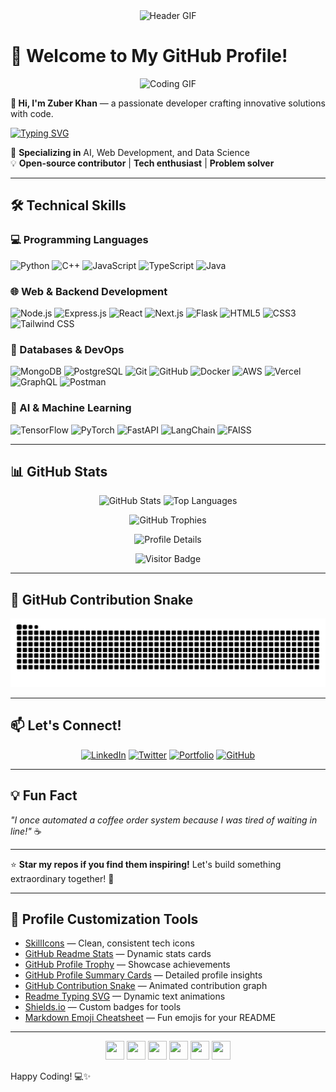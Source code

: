 <div align="center">
  <img src="https://media.giphy.com/media/qgQUggAC3Pfv687qPC/giphy.gif" alt="Header GIF" width="600"/>
</div>

# 🌟 Welcome to My GitHub Profile!

<p align="center">
  <img src="https://media.giphy.com/media/3o7bu8sRnYp0kAvaA0/giphy.gif" alt="Coding GIF" width="80" />
</p>

**👋 Hi, I'm Zuber Khan** — a passionate developer crafting innovative solutions with code.

[![Typing SVG](https://readme-typing-svg.herokuapp.com?font=Architects+Daughter&color=FF6F61&size=30&lines=Building+AI-Powered+Solutions;Full-Stack+Web+Developer;Data+Science+Explorer)](https://git.io/typing-svg)

🚀 **Specializing in** AI, Web Development, and Data Science  
💡 **Open-source contributor** | **Tech enthusiast** | **Problem solver**

---

## 🛠️ Technical Skills

### 💻 Programming Languages
<p align="left">
  <img src="https://skillicons.dev/icons?i=python" alt="Python" height="40" />
  <img src="https://skillicons.dev/icons?i=cpp" alt="C++" height="40" />
  <img src="https://skillicons.dev/icons?i=javascript" alt="JavaScript" height="40" />
  <img src="https://skillicons.dev/icons?i=typescript" alt="TypeScript" height="40" />
  <img src="https://skillicons.dev/icons?i=java" alt="Java" height="40" />
</p>

### 🌐 Web & Backend Development
<p align="left">
  <img src="https://skillicons.dev/icons?i=nodejs" alt="Node.js" height="40" />
  <img src="https://skillicons.dev/icons?i=express" alt="Express.js" height="40" />
  <img src="https://skillicons.dev/icons?i=react" alt="React" height="40" />
  <img src="https://skillicons.dev/icons?i=nextjs" alt="Next.js" height="40" />
  <img src="https://skillicons.dev/icons?i=flask" alt="Flask" height="40" />
  <img src="https://skillicons.dev/icons?i=html" alt="HTML5" height="40" />
  <img src="https://skillicons.dev/icons?i=css" alt="CSS3" height="40" />
  <img src="https://skillicons.dev/icons?i=tailwind" alt="Tailwind CSS" height="40" />
</p>

### 💾 Databases & DevOps
<p align="left">
  <img src="https://skillicons.dev/icons?i=mongodb" alt="MongoDB" height="40" />
  <img src="https://skillicons.dev/icons?i=postgresql" alt="PostgreSQL" height="40" />
  <img src="https://skillicons.dev/icons?i=git" alt="Git" height="40" />
  <img src="https://skillicons.dev/icons?i=github" alt="GitHub" height="40" />
  <img src="https://skillicons.dev/icons?i=docker" alt="Docker" height="40" />
  <img src="https://skillicons.dev/icons?i=aws" alt="AWS" height="40" />
  <img src="https://skillicons.dev/icons?i=vercel" alt="Vercel" height="40" />
  <img src="https://skillicons.dev/icons?i=graphql" alt="GraphQL" height="40" />
  <img src="https://skillicons.dev/icons?i=postman" alt="Postman" height="40" />
</p>

### 🤖 AI & Machine Learning
<p align="left">
  <img src="https://skillicons.dev/icons?i=tensorflow" alt="TensorFlow" height="40" />
  <img src="https://skillicons.dev/icons?i=pytorch" alt="PyTorch" height="40" />
  <img src="https://skillicons.dev/icons?i=fastapi" alt="FastAPI" height="40" />
  <img src="https://img.shields.io/badge/LangChain-000000?style=flat-square&logo=langchain&logoColor=white" alt="LangChain" height="40" />
  <img src="https://img.shields.io/badge/FAISS-0078D4?style=flat-square&logo=facebook&logoColor=white" alt="FAISS" height="40" />
  
</p>

---

## 📊 GitHub Stats

<p align="center">
  <img src="https://github-readme-stats.vercel.app/api?username=zuberkhan01st&show_icons=true&theme=dracula&hide_border=true" alt="GitHub Stats" width="400" />
  <img src="https://github-readme-stats.vercel.app/api/top-langs/?username=zuberkhan01st&layout=compact&theme=dracula&hide_border=true" alt="Top Languages" width="300" />
</p>

<p align="center">
  <img src="https://github-profile-trophy.vercel.app/?username=zuberkhan01st&theme=dracula&no-frame=true&margin-w=10&column=6" alt="GitHub Trophies" />
</p>

<p align="center">
  <img src="http://github-profile-summary-cards.vercel.app/api/cards/profile-details?username=zuberkhan01st&theme=dracula" alt="Profile Details" width="500" />
</p>

<p align="center">
  <img src="https://visitor-badge.laobi.icu/badge?page_id=zuberkhan01st" alt="Visitor Badge" />
</p>

---

## 🐍 GitHub Contribution Snake

<p align="center">
  <img src="https://raw.githubusercontent.com/zuberkhan01st/zuberkhan01st/output/github-snake.svg" alt="GitHub Snake" />
</p>

---

## 📫 Let's Connect!

<p align="center">
  <a href="https://www.linkedin.com/in/zuber-khan-01st/"><img src="https://skillicons.dev/icons?i=linkedin" alt="LinkedIn" height="40" /></a>
  <a href="https://twitter.com/zuberkhan01st"><img src="https://skillicons.dev/icons?i=twitter" alt="Twitter" height="40" /></a>
  <a href="https://zuberkhan01st.vercel.app"><img src="https://skillicons.dev/icons?i=vercel" alt="Portfolio" height="40" /></a>
  <a href="https://github.com/zuberkhan01st"><img src="https://skillicons.dev/icons?i=github" alt="GitHub" height="40" /></a>
</p>

---

## 💡 Fun Fact

*"I once automated a coffee order system because I was tired of waiting in line!"* ☕

---

⭐ **Star my repos if you find them inspiring!** Let's build something extraordinary together! 🚀

---

## 🎨 Profile Customization Tools

- [SkillIcons](https://skillicons.dev) — Clean, consistent tech icons
- [GitHub Readme Stats](https://github.com/anuraghazra/github-readme-stats) — Dynamic stats cards
- [GitHub Profile Trophy](https://github.com/ryo-ma/github-profile-trophy) — Showcase achievements
- [GitHub Profile Summary Cards](https://github.com/vn7n24fzkq/github-profile-summary-cards) — Detailed profile insights
- [GitHub Contribution Snake](https://github.com/Platane/snk) — Animated contribution graph
- [Readme Typing SVG](https://github.com/DenverCoder1/readme-typing-svg) — Dynamic text animations
- [Shields.io](https://shields.io) — Custom badges for tools
- [Markdown Emoji Cheatsheet](https://github.com/ikatyang/emoji-cheat-sheet) — Fun emojis for your README

---

<div align="center">
  <img src="https://cultofthepartyparrot.com/parrots/hd/githubparrot.gif" width="30" height="30"/>
  <img src="https://cultofthepartyparrot.com/parrots/hd/opensourceparrot.gif" width="30" height="30"/>
  <img src="https://cultofthepartyparrot.com/parrots/hd/laptop_parrot.gif" width="30" height="30"/>
  <img src="https://cultofthepartyparrot.com/parrots/hd/scienceparrot.gif" width="30" height="30"/>
  <img src="https://cultofthepartyparrot.com/parrots/hd/dealwithitnowparrot.gif" width="30" height="30"/>
  <img src="https://cultofthepartyparrot.com/parrots/hd/60fpsparrot.gif" width="30" height="30"/>
</div>

Happy Coding! 💻✨
